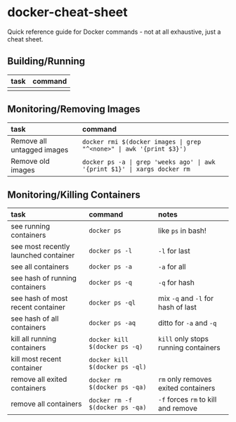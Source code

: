 # docker-cheat-sheet
Quick reference guide for Docker commands - not at all exhaustive, just a cheat sheet.


## Building/Running

| task | command |
|:-----|:--------|
|     |       |

## Monitoring/Removing Images

| task | command |
|:-----|:--------|
| Remove all untagged images | ``` docker rmi $(docker images \| grep "^<none>" \| awk '{print $3}') ``` |
| Remove old images | ``` docker ps -a \| grep 'weeks ago' \| awk '{print $1}' \| xargs docker rm ``` |


## Monitoring/Killing Containers

| task | command | notes|
|:-----|:--------|:-----|
| see running containers | `docker ps` | like `ps` in bash! |
| see most recently launched container | `docker ps -l` | `-l` for last |
| see all containers | `docker ps -a` | `-a` for all |
| see hash of running containers | `docker ps -q` | `-q` for hash |
| see hash of most recent container | `docker ps -ql` | mix `-q` and `-l` for hash of last |
| see hash of all containers | `docker ps -aq` | ditto for `-a` and `-q` |
| kill all running containers | `docker kill $(docker ps -q)` | `kill` only stops running containers |
| kill most recent container | `docker kill $(docker ps -ql)` |
| remove all exited containers | `docker rm $(docker ps -qa)` | `rm` only removes exited containers |
| remove all containers | `docker rm -f $(docker ps -qa)` | `-f` forces `rm` to kill and remove |



